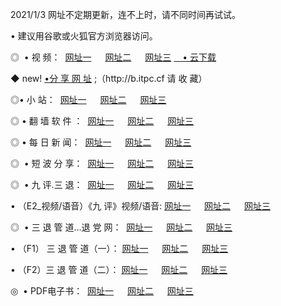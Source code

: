 <p>2021/1/3 网址不定期更新，连不上时，请不同时间再试试。
<p>• 建议用谷歌或火狐官方浏览器访问。
<p>◎  • 视 频： 
<a href="http://hfk.guitarhaven.com/" target="_blank">网址一</a> 　 
<a href="http://hrv.guitarhaven.com/" target="_blank">网址二</a> 　 
<a href="http://hrv.guitarhaven.com/b.html" target="_blank">网址三</a>
<a href="https://yadi.sk/d/d0sUeAOpal3njw" target="_blank">　• 云下载 </a></p>
<p>◆ new! <a href="http://hpb.guitarhaven.com/a.html">•分 享 网 址</a> ;（http://b.itpc.cf 请 收 藏） </p>

<p>◎•  小 站：  
<a href="http://hfk.guitarhaven.com/f.html" target="_blank">网址一</a> 　 
<a href="http://hrv.guitarhaven.com/h.html" target="_blank">网址二</a> 　 
<a href="http://hrv.guitarhaven.com/k/" target="_blank">网址三</a></p><p>

<p>◎  • 翻 墙 软 件 ：  
<a href="http://hfk.guitarhaven.com/ff/" target="_blank">网址一</a> 　 
<a href="http://hrv.guitarhaven.com/s/read/a1_nd.html" target="_blank">网址二</a> 　 
<a href="http://hrv.guitarhaven.com/ff/index.html" target="_blank">网址三</a></p>
<p>◎  • 每 日 新 闻：  
<a href="http://hfk.guitarhaven.com/day/" target="_blank">网址一</a> 　 
<a href="http://hrv.guitarhaven.com/day/" target="_blank">网址二</a> 　 
<a href="http://hrv.guitarhaven.com/day/index.html" target="_blank">网址三</a></p>
<p>◎   • 短 波 分 享：  
<a href="http://hfk.guitarhaven.com/h/" target="_blank">网址一</a> 　 
<a href="http://hrv.guitarhaven.com/h/" target="_blank">网址二</a> 　 
<a href="http://hrv.guitarhaven.com/h/index.html" target="_blank">网址三</a></p>
<p>◎   • 九 评.三 退：  
<a href="http://hfk.guitarhaven.com/t/" target="_blank">网址一</a> 　 
<a href="http://hrv.guitarhaven.com/v2/index.html" target="_blank">网址二</a> 　 
<a href="http://hrv.guitarhaven.com/tt/index.html" target="_blank">网址三</a> 　</p>
<p>  • （E2_视频/语音）《九 评》视频/语音: 
<a href="http://hrv.guitarhaven.com/7738.html" target="_blank">网址一</a> 　 
<a href="http://hrv.guitarhaven.com/7614.html" target="_blank">网址二</a> 　 
<a href="http://hrv.guitarhaven.com/7633.html" target="_blank">网址三</a></p>
<p>◎   • 三 退 管 道...退 党 网：  
<a href="http://hfk.guitarhaven.com/go/td1.html" target="_blank">网址一</a> 　 
<a href="http://hrv.guitarhaven.com/go/td2.html" target="_blank">网址二</a> 　 
<a href="http://hrv.guitarhaven.com/go/td3.html" target="_blank">网址三</a></p>
<p>  • （F1） 三 退 管 道（一）： 
<a href="http://hfk.guitarhaven.com/dd/" target="_blank">网址一</a> 　 
<a href="http://hrv.guitarhaven.com/s/read/a1_tdx.html" target="_blank">网址二</a> 　 
<a href="http://hrv.guitarhaven.com/dd/" target="_blank">网址三</a></p>
<p>  • （F2）三 退 管 道（二）： 
<a href="http://hrv.guitarhaven.com/d/" target="_blank">网址一</a> 　 
<a href="http://hfk.guitarhaven.com/d/index.html" target="_blank">网址二</a> 　 
<a href="http://hrv.guitarhaven.com/d/" target="_blank">网址三</a></p>
<p>◎   • PDF电子书：  
<a href="http://hfk.guitarhaven.com/p/" target="_blank">网址一</a> 　 
<a href="http://hrv.guitarhaven.com/p/index.html" target="_blank">网址二</a> 　 
<a href="http://hrv.guitarhaven.com/p/" target="_blank">网址三</a></p>
